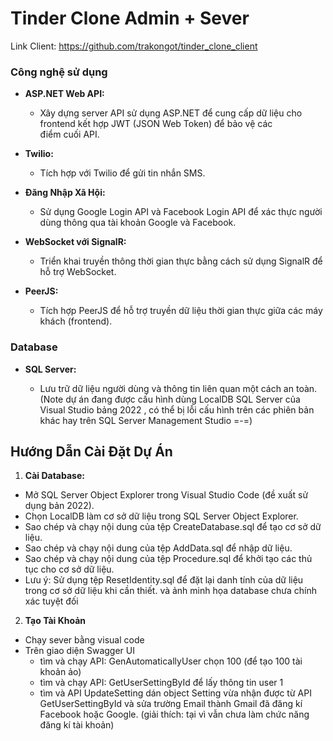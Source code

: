 # Tinder Clone Admin + Sever
Link Client: https://github.com/trakongot/tinder_clone_client
### Công nghệ sử dụng

- **ASP.NET Web API:**

  - Xây dựng server API sử dụng ASP.NET để cung cấp dữ liệu cho frontend kết hợp JWT (JSON Web Token) để bảo vệ các  
    điểm cuối API.

- **Twilio:**

  - Tích hợp với Twilio để gửi tin nhắn SMS.

- **Đăng Nhập Xã Hội:**

  - Sử dụng Google Login API và Facebook Login API để xác thực người dùng thông qua tài khoản Google và Facebook.

- **WebSocket với SignalR:**

  - Triển khai truyền thông thời gian thực bằng cách sử dụng SignalR để hỗ trợ WebSocket.

- **PeerJS:**

  - Tích hợp PeerJS để hỗ trợ truyền dữ liệu thời gian thực giữa các máy khách (frontend).

### Database

- **SQL Server:**

  - Lưu trữ dữ liệu người dùng và thông tin liên quan một cách an toàn.
    (Note dự án đang được cấu hình dùng LocalDB SQL Server của Visual Studio bảng 2022 , 
    có thể bị lỗi cấu hình trên
    các phiên bản khác hay trên SQL Server Management Studio =-=)

## Hướng Dẫn Cài Đặt Dự Án

1. **Cài Database:**

- Mở SQL Server Object Explorer trong Visual Studio Code (đề xuất sử dụng bản 2022).
- Chọn LocalDB làm cơ sở dữ liệu trong SQL Server Object Explorer.
- Sao chép và chạy nội dung của tệp CreateDatabase.sql để tạo cơ sở dữ liệu.
- Sao chép và chạy nội dung của tệp AddData.sql để nhập dữ liệu.
- Sao chép và chạy nội dung của tệp Procedure.sql để khởi tạo các thủ tục cho cơ sở dữ liệu.
- Lưu ý: Sử dụng tệp ResetIdentity.sql để đặt lại danh tính của dữ liệu trong cơ sở dữ liệu khi cần thiết. và ảnh
  minh họa database chưa chính xác tuyệt đối

2. **Tạo Tài Khoản**

- Chạy sever bằng visual code
- Trên giao diện Swagger UI 
  - tìm và chạy API: GenAutomaticallyUser
    chọn 100 (để tạo 100 tài khoản ảo)
  - tìm và chạy API: GetUserSettingById để lấy thông tin user 1 
  - tìm và API UpdateSetting dán object Setting vừa nhận được từ API GetUserSettingById
  và sửa trường Email thành Gmail đã đăng kí Facebook hoặc Google.
  (giải thích: tại vì vẫn chưa làm chức năng đăng kí tài khoản)


